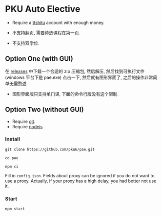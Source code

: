 # PKU Auto Elective

- Require a [ttshitu](http://www.ttshitu.com) account with enough money.

- 不支持翻页, 需要待选课程在第一页.

- 不支持双学位.

## Option One (with GUI)

在 [releases](https://github.com/pku6/pae/releases) 中下载一个合适的 zip 压缩包, 然后解压, 然后找到可执行文件 (windows 平台下是 pae.exe) 点击一下, 然后就有图形界面了, 之后的操作非常简单无需赘述.

- 图形界面版只支持单门课, 下面的命令行版没有这个限制.

## Option Two (without GUI)

- Require [git](https://git-scm.com).
- Require [nodejs](https://nodejs.org).

### Install

```
git clone https://github.com/pku6/pae.git
```

```
cd pae
```

```
npm ci
```

Fill in `config.json`. Fields about proxy can be ignored if you do not want to use a proxy. Actually, if your proxy has a high delay, you had better not use it.

### Start

```
npm start
```